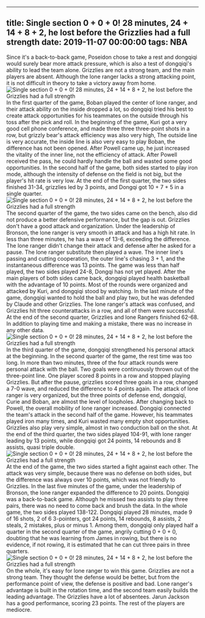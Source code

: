 
---
title: Single section 0 + 0 + 0! 28 minutes, 24 + 14 + 8 + 2, he lost before the Grizzlies had a full strength
date: 2019-11-07 00:00:00
tags:  NBA
---
Since it's a back-to-back game, Poseidon chose to take a rest and dongqiqi would surely bear more attack pressure, which is also a test of dongqiqi's ability to lead the team alone. Grizzlies are not a strong team, and the main players are absent. Although the lone ranger lacks a strong attacking point, it is not difficult in theory to take a victory away from home.
![Single section 0 + 0 + 0! 28 minutes, 24 + 14 + 8 + 2, he lost before the Grizzlies had a full strength](398969da19f748dea464cee46a54a03b.jpg)
In the first quarter of the game, Boban played the center of lone ranger, and their attack ability on the inside dropped a lot, so dongqiqi tried his best to create attack opportunities for his teammates on the outside through his toss after the pick and roll. In the beginning of the game, Kuri got a very good cell phone conference, and made three three three-point shots in a row, but grizzly bear's attack efficiency was also very high, The outside line is very accurate, the inside line is also very easy to play Boban, the difference has not been opened.
After Powell came up, he just increased the vitality of the inner line, not the efficiency of attack. After Powell received the pass, he could hardly handle the ball and wasted some good opportunities. In the second half of the game, both sides started to play iron mode, although the intensity of defense on the field is not big, but the player's hit rate is very low. At the end of the first quarter, the two sides finished 31-34, grizzlies led by 3 points, and Dongqi got 10 + 7 + 5 in a single quarter.
![Single section 0 + 0 + 0! 28 minutes, 24 + 14 + 8 + 2, he lost before the Grizzlies had a full strength](3a860682f2c3440d9404763e9e34fc5e.jpg)
The second quarter of the game, the two sides came on the bench, also did not produce a better defensive performance, but the gap is out. Grizzlies don't have a good attack and organization. Under the leadership of Bronson, the lone ranger is very smooth in attack and has a high hit rate. In less than three minutes, he has a wave of 13-6, exceeding the difference. The lone ranger didn't change their attack and defense after he asked for a pause. The lone ranger substitute then played a wave. The inner line's passing and cutting cooperation, the outer line's chasing 3 + 1, and the instantaneous difference was 13 points. The game was less than half played, the two sides played 24-8, Dongqi has not yet played.
After the main players of both sides came back, dongqiqi played health basketball with the advantage of 10 points. Most of the rounds were organized and attacked by Kuri, and dongqiqi stood by watching. In the last minute of the game, dongqiqi wanted to hold the ball and play two, but he was defended by Claude and other Grizzlies. The lone ranger's attack was confused, and Grizzlies hit three counterattacks in a row, and all of them were successful. At the end of the second quarter, Grizzlies and lone Rangers finished 62-68. In addition to playing time and making a mistake, there was no increase in any other data.
![Single section 0 + 0 + 0! 28 minutes, 24 + 14 + 8 + 2, he lost before the Grizzlies had a full strength](830dde9e70d54115b789c2d55a4c32ca.jpg)
In the third quarter of the game, dongqiqi strengthened his personal attack at the beginning. In the second quarter of the game, the rest time was too long. In more than two minutes, three of the four attack rounds were personal attack with the ball. Two goals were continuously thrown out of the three-point line. One player scored 8 points in a row and stopped playing Grizzlies. But after the pause, grizzlies scored three goals in a row, changed a 7-0 wave, and reduced the difference to 4 points again. The attack of lone ranger is very organized, but the three points of defense end, dongqiqi, Curie and Boban, are almost the level of loopholes.
After changing back to Powell, the overall mobility of lone ranger increased. Dongqiqi connected the team's attack in the second half of the game. However, his teammates played iron many times, and Kuri wasted many empty shot opportunities. Grizzlies also play very simple, almost in two conduction ball on the shot. At the end of the third quarter, the two sides played 104-91, with lone ranger leading by 13 points, while dongqiqi got 24 points, 14 rebounds and 8 assists, quasi triple double.
![Single section 0 + 0 + 0! 28 minutes, 24 + 14 + 8 + 2, he lost before the Grizzlies had a full strength](cb02b884d20842b99fa5026d03aed682.jpg)
At the end of the game, the two sides started a fight against each other. The attack was very simple, because there was no defense on both sides, but the difference was always over 10 points, which was not friendly to Grizzlies. In the last five minutes of the game, under the leadership of Bronson, the lone ranger expanded the difference to 20 points. Dongqiqi was a back-to-back game. Although he missed two assists to play three pairs, there was no need to come back and brush the data.
In the whole game, the two sides played 138-122. Dongqiqi played 28 minutes, made 9 of 16 shots, 2 of 6 3-pointers, got 24 points, 14 rebounds, 8 assists, 2 steals, 2 mistakes, plus or minus 1. Among them, dongqiqi only played half a quarter in the second quarter of the game, angrily cutting 0 + 0 + 0, doubting that he was learning from James in rowing, but there is no evidence, if not rowing, it is estimated that he can cut three pairs in three quarters.
![Single section 0 + 0 + 0! 28 minutes, 24 + 14 + 8 + 2, he lost before the Grizzlies had a full strength](93ea75c597174be88140b8d7431eca21.jpg)
On the whole, it's easy for lone ranger to win this game. Grizzlies are not a strong team. They thought the defense would be better, but from the performance point of view, the defense is positive and bad. Lone ranger's advantage is built in the rotation time, and the second team easily builds the leading advantage. The Grizzlies have a lot of absentees. Jarun Jackson has a good performance, scoring 23 points. The rest of the players are mediocre.